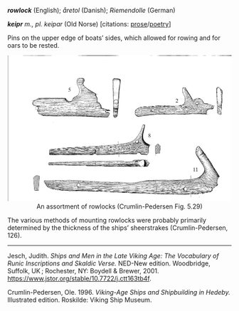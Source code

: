 **_rowlock_** (English); _åretol_ (Danish); _Riemendolle_ (German)

_**keipr** m., pl. keipar_ (Old Norse) [citations: [prose](https://onp.ku.dk/onp/onp.php?o42936)/[poetry](https://lexiconpoeticum.org/m.php?p=lemma&i=44158)]  

Pins on the upper edge of boats’ sides, which allowed for rowing and for oars to be rested. 

<div align="center">
  
  ![oar from Gokstad ship](../images/rowlocks_Crumlin_Pedersen.png)  
  An assortment of rowlocks (Crumlin-Pedersen Fig. 5.29)

</div>

The various methods of mounting rowlocks were probably primarily determined by the thickness of the ships’ sheerstrakes (Crumlin-Pedersen, 126). 

---

  Jesch, Judith. _Ships and Men in the Late Viking Age: The Vocabulary of Runic Inscriptions and Skaldic Verse._ NED-New edition. Woodbridge, Suffolk, UK ; Rochester, NY: 
Boydell & Brewer, 2001. https://www.jstor.org/stable/10.7722/j.ctt163tb4f.


  Crumlin-Pedersen, Ole. 1996. _Viking-Age Ships and Shipbuilding in Hedeby._ Illustrated edition. Roskilde: Viking Ship Museum.



